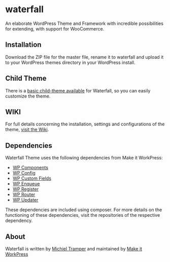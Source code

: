 # waterfall
An elaborate WordPress Theme and Framework with incredible possibilities for extending, with support for WooCommerce. 

## Installation
Download the ZIP file for the master file, rename it to waterfall and upload it to your WordPress themes directory in your WordPress install. 

## Child Theme
There is a [basic child-theme available](https://github.com/makeitworkpress/waterfall-child) for Waterfall, so you can easily customize the theme.

## WIKI
For full details concerning the installation, settings and configurations of the theme, [visit the Wiki](https://github.com/makeitworkpress/waterfall/wiki).

## Dependencies
Waterfall Theme uses the following dependencies from Make it WorkPress:
* [WP Components](https://github.com/makeitworkpress/wp-components)
* [WP Config](https://github.com/makeitworkpress/wp-config)
* [WP Custom Fields](https://github.com/makeitworkpress/wp-custom-fields)
* [WP Enqueue](https://github.com/makeitworkpress/wp-enqueue)
* [WP Register](https://github.com/makeitworkpress/wp-register)
* [WP Router](https://github.com/makeitworkpress/wp-router)
* [WP Updater](https://github.com/makeitworkpress/wp-updater)

These dependencies are included using composer.
For more details on the functioning of these dependencies, visit the repositories of the respective dependency.

## About
Waterfall is written by [Michiel Tramper](https://michieltramper.com) and maintained by [Make it WorkPress](https://makeitwork.press/wordpress-themes/waterfall)
